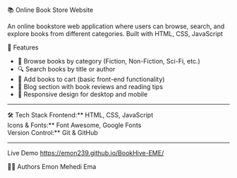 📚 Online Book Store Website

An online bookstore web application where users can browse, search, and explore books from different categories. Built with HTML, CSS, JavaScript



🚀 Features
- 📖 Browse books by category (Fiction, Non-Fiction, Sci-Fi, etc.)
- 🔍 Search books by title or author
- 🛒 Add books to cart (basic front-end functionality)
- 📝 Blog section with book reviews and reading tips
- 📱 Responsive design for desktop and mobile

---

  🛠️ Tech Stack
Frontend:** HTML, CSS, JavaScript  
Icons & Fonts:** Font Awesome, Google Fonts  
Version Control:** Git & GitHub  

---

Live Demo
https://emon239.github.io/BookHive-EME/


👨‍💻 Authors
Emon
Mehedi
Ema

